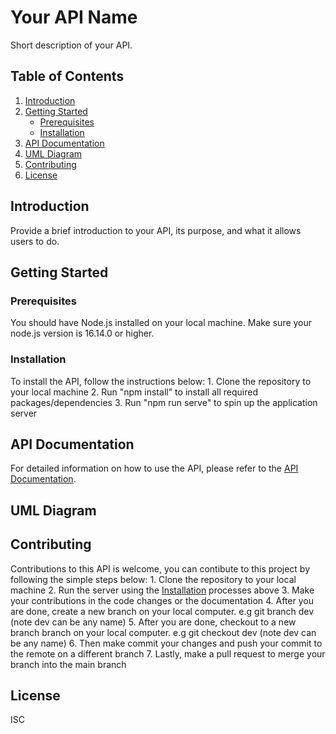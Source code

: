 # Your API Name

Short description of your API.

## Table of Contents

1. [Introduction](#introduction)
2. [Getting Started](#getting-started)
   - [Prerequisites](#prerequisites)
   - [Installation](#installation)
3. [API Documentation](#api-documentation)
4. [UML Diagram](#uml-diagram)
5. [Contributing](#contributing)
6. [License](#license)

## Introduction

Provide a brief introduction to your API, its purpose, and what it allows users to do.

## Getting Started

### Prerequisites

You should have Node.js installed on your local machine.
Make sure your node.js version is 16.14.0 or higher.

### Installation

To install the API, follow the instructions below: 1. Clone the repository to your local machine 2. Run "npm install" to install all required packages/dependencies 3. Run "npm run serve" to spin up the application server

## API Documentation

For detailed information on how to use the API, please refer to the [API Documentation](https://documenter.getpostman.com/view/12146558/2s9YC5yCER).

## UML Diagram

## Contributing

Contributions to this API is welcome, you can contibute to this project by following the simple steps below: 1. Clone the repository to your local machine 2. Run the server using the [Installation](#installation) processes above 3. Make your contributions in the code changes or the documentation 4. After you are done, create a new branch on your local computer. e.g git branch dev (note dev can be any name) 5. After you are done, checkout to a new branch branch on your local computer. e.g git checkout dev (note dev can be any name) 6. Then make commit your changes and push your commit to the remote on a different branch 7. Lastly, make a pull request to merge your branch into the main branch

## License

ISC
